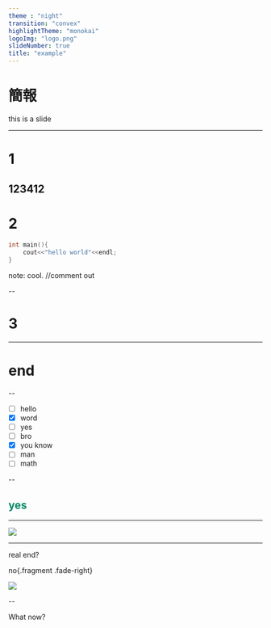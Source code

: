 ```yaml
---
theme : "night"
transition: "convex"
highlightTheme: "monokai"
logoImg: "logo.png"
slideNumber: true
title: "example"
---
```

# 簡報

this is a slide

---

# 1
123412
--

# 2
```cpp
int main(){
    cout<<"hello world"<<endl;
}
```
note: cool.
//comment out


--

# 3

---

# end

--

* [ ] hello
* [X] word
* [ ] yes
* [ ] bro
* [X] you know
* [ ] man
* [ ] math

--

## <font color=#008866>yes</font>

---

![](http://i.giphy.com/90F8aUepslB84.gif)



---


real end?

no{.fragment .fade-right}


![](https://i.giphy.com/media/KXgJsSeOfvSgg/giphy.gif)

--

What now?